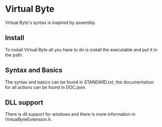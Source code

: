 # Virtual Byte

Virtual Byte's syntax is inspired by assembly.

## Install

To install Virtual Byte all you have to do is install the executable and put it in the path.

## Syntax and Basics

The syntax and basics can be found in STANDARD.txt, the documentation for all actions can be found in DOC.json.

## DLL support

There is dll support for windows and there is more information in VirtualByteExtension.h.
